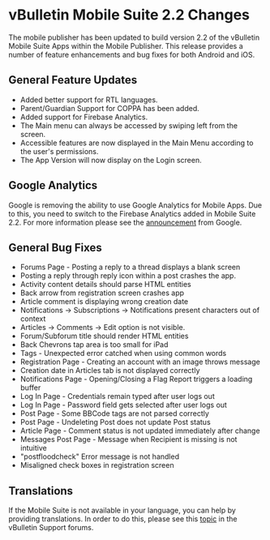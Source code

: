 # vBulletin Mobile Suite 2.2 Changes

The mobile publisher has been updated to build version 2.2 of the vBulletin Mobile Suite Apps within the Mobile Publisher. This release provides a number of feature enhancements and bug fixes for both Android and iOS.

## General Feature Updates

- Added better support for RTL languages.
- Parent/Guardian Support for COPPA has been added.
- Added support for Firebase Analytics.
- The Main menu can always be accessed by swiping left from the screen.
- Accessible features are now displayed in the Main Menu according to the user's permissions.
- The App Version will now display on the Login screen.

## Google Analytics

Google is removing the ability to use Google Analytics for Mobile Apps. Due to this, you need to switch to the Firebase Analytics added in Mobile Suite 2.2. For more information please see the [announcement](https://support.google.com/firebase/answer/9167112?hl=en) from Google.

## General Bug Fixes

- Forums Page - Posting a reply to a thread displays a blank screen
- Posting a reply through reply icon within a post crashes the app.
- Activity content details should parse HTML entities
- Back arrow from registration screen crashes app
- Article comment is displaying wrong creation date
- Notifications -> Subscriptions -> Notifications present characters out of context
- Articles -> Comments -> Edit option is not visible.
- Forum/Subforum title should render HTML entities
- Back Chevrons tap area is too small for iPad
- Tags - Unexpected error catched when using common words
- Registration Page - Creating an account with an image throws message
- Creation date in Articles tab is not displayed correctly
- Notifications Page - Opening/Closing a Flag Report triggers a loading buffer
- Log In Page - Credentials remain typed after user logs out
- Log In Page - Password field gets selected after user logs out
- Post Page - Some BBCode tags are not parsed correctly
- Post Page - Undeleting Post does not update Post status
- Article Page - Comment status is not updated immediately after change
- Messages Post Page - Message when Recipient is missing is not intuitive
- "postfloodcheck" Error message is not handled
- Misaligned check boxes in registration screen

## Translations

If the Mobile Suite is not available in your language, you can help by providing translations. In order to do this, please see this [topic](https://forum.vbulletin.com/node/4411484) in the vBulletin Support forums.
